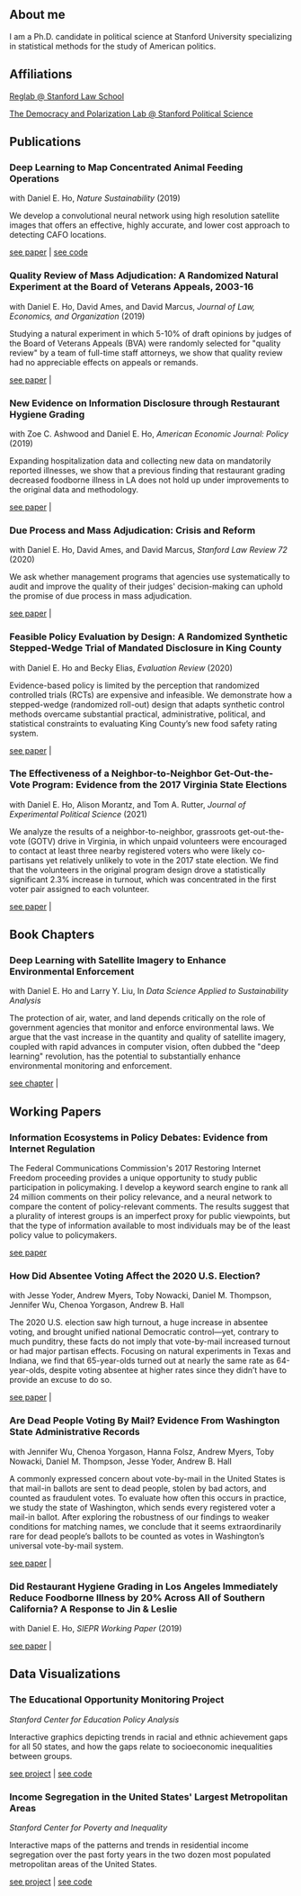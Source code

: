 ## About me

I am a Ph.D. candidate in political science at Stanford University specializing in statistical methods for the study of American politics.

## Affiliations

[Reglab @ Stanford Law School](https://reglab.stanford.edu)

[The Democracy and Polarization Lab @ Stanford Political Science](https://stanforddpl.org/)

## Publications

### Deep Learning to Map Concentrated Animal Feeding Operations
with Daniel E. Ho, _Nature Sustainability_ (2019)

We develop a convolutional neural network using high resolution satellite images that offers an effective, highly accurate, and lower cost approach to detecting CAFO locations.

[see paper](https://www.nature.com/articles/s41893-019-0246-x) | [see code](https://github.com/slnader/cafo_public)

### Quality Review of Mass Adjudication: A Randomized Natural Experiment at the Board of Veterans Appeals, 2003-16
with Daniel E. Ho, David Ames, and David Marcus, _Journal of Law, Economics, and Organization_ (2019)

Studying a natural experiment in which 5-10% of draft opinions by judges of the Board of Veterans Appeals (BVA) were randomly selected for "quality review" by a team of full-time staff attorneys, we show that quality review had no appreciable effects on appeals or remands.  

[see paper](https://doi.org/10.1093/jleo/ewz001) |

### New Evidence on Information Disclosure through Restaurant Hygiene Grading
with Zoe C. Ashwood and Daniel E. Ho, _American Economic Journal: Policy_ (2019)

Expanding hospitalization data and collecting new data on mandatorily reported illnesses, we show that a previous finding that restaurant grading decreased foodborne illness in LA does not hold up under improvements to the original data and methodology.

[see paper](https://doi.org/10.1257/pol.20180230) |

### Due Process and Mass Adjudication: Crisis and Reform
with Daniel E. Ho, David Ames, and David Marcus, _Stanford Law Review 72_ (2020)

We ask whether management programs that agencies use systematically to audit and improve the quality of their judges' decision-making can uphold the promise of due process in mass adjudication.

[see paper](https://www.stanfordlawreview.org/print/article/due-process-and-mass-adjudication/) |

### Feasible Policy Evaluation by Design: A Randomized Synthetic Stepped-Wedge Trial of Mandated Disclosure in King County
with Daniel E. Ho and Becky Elias, _Evaluation Review_ (2020)

Evidence-based policy is limited by the perception that randomized controlled trials (RCTs) are expensive and infeasible. We demonstrate how a stepped-wedge (randomized roll-out) design that adapts synthetic control methods overcame substantial practical, administrative, political, and statistical constraints to evaluating King County’s new food safety rating system.

[see paper](https://doi.org/10.1177/0193841X20930852) |

### The Effectiveness of a Neighbor-to-Neighbor Get-Out-the-Vote Program: Evidence from the 2017 Virginia State Elections
with Daniel E. Ho, Alison Morantz, and Tom A. Rutter, _Journal of Experimental Political Science_ (2021)

We analyze the results of a neighbor-to-neighbor, grassroots get-out-the-vote (GOTV) drive in Virginia, in which unpaid volunteers were encouraged to contact at least three nearby registered voters who were likely co-partisans yet relatively unlikely to vote in the 2017 state election. We find that the volunteers in the original program design drove a statistically significant 2.3\% increase in turnout, which was concentrated in the first voter pair assigned to each volunteer.

[see paper](https://doi.org/10.1017/XPS.2020.11) |

## Book Chapters

### Deep Learning with Satellite Imagery to Enhance Environmental Enforcement
with Daniel E. Ho and Larry Y. Liu, In _Data Science Applied to Sustainability Analysis_

The protection of air, water, and land depends critically on the role of government agencies that monitor and enforce environmental laws. We argue that the vast increase in the quantity and quality of satellite imagery, coupled with rapid advances in computer vision, often dubbed the "deep learning" revolution, has the potential to substantially enhance environmental monitoring and enforcement.

[see chapter](https://purl.stanford.edu/bh005pt4088) |

## Working Papers

### Information Ecosystems in Policy Debates: Evidence from Internet Regulation

The Federal Communications Commission's 2017 Restoring Internet Freedom proceeding provides a unique opportunity to study public participation in policymaking. I develop a keyword search engine to rank all 24 million comments on their policy relevance, and a neural network to compare the content of policy-relevant comments. The results suggest that a plurality of interest groups is an imperfect proxy for public viewpoints, but that the type of information available to most individuals may be of the least policy value to policymakers.

[see paper](https://www.dropbox.com/s/cygxbkzplgfoq3z/Information_Ecosystems_in_Policy_Debates.pdf?dl=0)

### How Did Absentee Voting Affect the 2020 U.S. Election?
with Jesse Yoder, Andrew Myers, Toby Nowacki, Daniel M. Thompson, Jennifer Wu, Chenoa Yorgason, Andrew B. Hall

The 2020 U.S. election saw high turnout, a huge increase in absentee voting, and brought unified national Democratic control—yet, contrary to much punditry, these facts do not imply that vote-by-mail increased turnout or had major partisan effects. Focusing on natural experiments in Texas and Indiana, we find that 65-year-olds turned out at nearly the same rate as 64-year-olds, despite voting absentee at higher rates since they didn’t have to provide an excuse to do so.

[see paper](https://stanforddpl.org/papers/yoder_et_al_2020_turnout/) |

### Are Dead People Voting By Mail? Evidence From Washington State Administrative Records
with Jennifer Wu, Chenoa Yorgason, Hanna Folsz, Andrew Myers, Toby Nowacki, Daniel M. Thompson, Jesse Yoder, Andrew B. Hall

A commonly expressed concern about vote-by-mail in the United States is that mail-in ballots are sent to dead people, stolen by bad actors, and counted as fraudulent votes. To evaluate how often this occurs in practice, we study the state of Washington, which sends every registered voter a mail-in ballot. After exploring the robustness of our findings to weaker conditions for matching names, we conclude that it seems extraordinarily rare for dead people’s ballots to be counted as votes in Washington’s universal vote-by-mail system.

[see paper](https://stanforddpl.org/papers/wu_et_al_2020_dead_voting/) |

### Did Restaurant Hygiene Grading in Los Angeles Immediately Reduce Foodborne Illness by 20% Across All of Southern California? A Response to Jin & Leslie
with Daniel E. Ho, _SIEPR Working Paper_ (2019)

[see paper](https://dho.stanford.edu/wp-content/uploads/JL_Response.pdf) |

## Data Visualizations

### The Educational Opportunity Monitoring Project

_Stanford Center for Education Policy Analysis_

Interactive graphics depicting trends in racial and ethnic achievement gaps for all 50 states, and how the gaps relate to socioeconomic inequalities between groups.

[see project](https://cepa.stanford.edu/educational-opportunity-monitoring-project/achievement-gaps/race/) | [see code](https://github.com/slnader/achievement_gaps)

### Income Segregation in the United States' Largest Metropolitan Areas

_Stanford Center for Poverty and Inequality_

Interactive maps of the patterns and trends in residential income segregation over the past forty years in the two dozen most populated metropolitan areas of the United States.

[see project](https://inequality.stanford.edu/income-segregation-maps) | [see code](https://github.com/slnader/income_maps)

<!--
### The Rent is Too Damn High

_The Brooklyn Quarterly_

Interactive map of the rent burdens and rent controlled buildings block by block in one of the country's most expensive cities.

[see project](http://brooklynquarterly.org/the-rent-is-too-damn-high-nyc-rent-vs-income-zip-by-zip/) | [see code](https://github.com/slnader/nycrent)
-->
